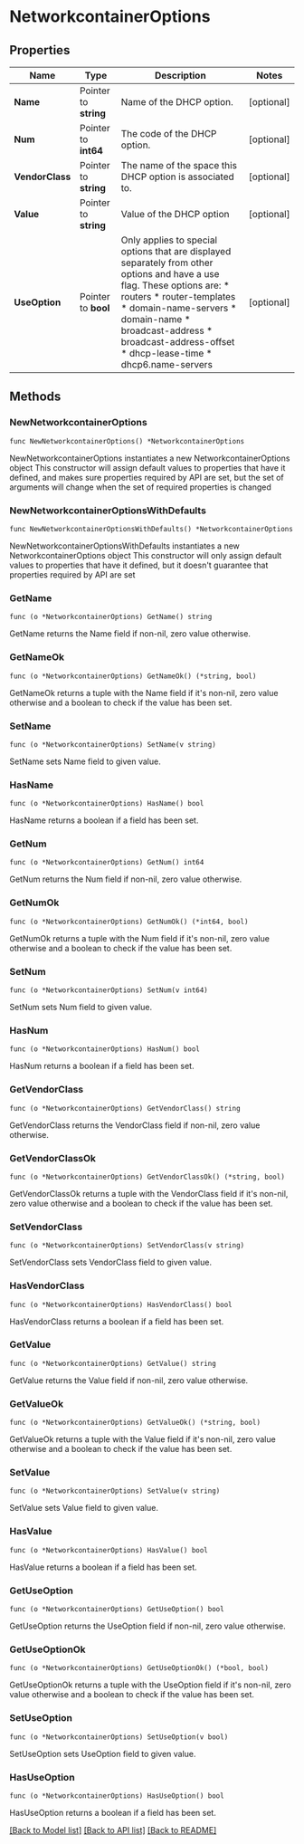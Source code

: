 # NetworkcontainerOptions

## Properties

Name | Type | Description | Notes
------------ | ------------- | ------------- | -------------
**Name** | Pointer to **string** | Name of the DHCP option. | [optional] 
**Num** | Pointer to **int64** | The code of the DHCP option. | [optional] 
**VendorClass** | Pointer to **string** | The name of the space this DHCP option is associated to. | [optional] 
**Value** | Pointer to **string** | Value of the DHCP option | [optional] 
**UseOption** | Pointer to **bool** | Only applies to special options that are displayed separately from other options and have a use flag. These options are: * routers * router-templates * domain-name-servers * domain-name * broadcast-address * broadcast-address-offset * dhcp-lease-time * dhcp6.name-servers | [optional] 

## Methods

### NewNetworkcontainerOptions

`func NewNetworkcontainerOptions() *NetworkcontainerOptions`

NewNetworkcontainerOptions instantiates a new NetworkcontainerOptions object
This constructor will assign default values to properties that have it defined,
and makes sure properties required by API are set, but the set of arguments
will change when the set of required properties is changed

### NewNetworkcontainerOptionsWithDefaults

`func NewNetworkcontainerOptionsWithDefaults() *NetworkcontainerOptions`

NewNetworkcontainerOptionsWithDefaults instantiates a new NetworkcontainerOptions object
This constructor will only assign default values to properties that have it defined,
but it doesn't guarantee that properties required by API are set

### GetName

`func (o *NetworkcontainerOptions) GetName() string`

GetName returns the Name field if non-nil, zero value otherwise.

### GetNameOk

`func (o *NetworkcontainerOptions) GetNameOk() (*string, bool)`

GetNameOk returns a tuple with the Name field if it's non-nil, zero value otherwise
and a boolean to check if the value has been set.

### SetName

`func (o *NetworkcontainerOptions) SetName(v string)`

SetName sets Name field to given value.

### HasName

`func (o *NetworkcontainerOptions) HasName() bool`

HasName returns a boolean if a field has been set.

### GetNum

`func (o *NetworkcontainerOptions) GetNum() int64`

GetNum returns the Num field if non-nil, zero value otherwise.

### GetNumOk

`func (o *NetworkcontainerOptions) GetNumOk() (*int64, bool)`

GetNumOk returns a tuple with the Num field if it's non-nil, zero value otherwise
and a boolean to check if the value has been set.

### SetNum

`func (o *NetworkcontainerOptions) SetNum(v int64)`

SetNum sets Num field to given value.

### HasNum

`func (o *NetworkcontainerOptions) HasNum() bool`

HasNum returns a boolean if a field has been set.

### GetVendorClass

`func (o *NetworkcontainerOptions) GetVendorClass() string`

GetVendorClass returns the VendorClass field if non-nil, zero value otherwise.

### GetVendorClassOk

`func (o *NetworkcontainerOptions) GetVendorClassOk() (*string, bool)`

GetVendorClassOk returns a tuple with the VendorClass field if it's non-nil, zero value otherwise
and a boolean to check if the value has been set.

### SetVendorClass

`func (o *NetworkcontainerOptions) SetVendorClass(v string)`

SetVendorClass sets VendorClass field to given value.

### HasVendorClass

`func (o *NetworkcontainerOptions) HasVendorClass() bool`

HasVendorClass returns a boolean if a field has been set.

### GetValue

`func (o *NetworkcontainerOptions) GetValue() string`

GetValue returns the Value field if non-nil, zero value otherwise.

### GetValueOk

`func (o *NetworkcontainerOptions) GetValueOk() (*string, bool)`

GetValueOk returns a tuple with the Value field if it's non-nil, zero value otherwise
and a boolean to check if the value has been set.

### SetValue

`func (o *NetworkcontainerOptions) SetValue(v string)`

SetValue sets Value field to given value.

### HasValue

`func (o *NetworkcontainerOptions) HasValue() bool`

HasValue returns a boolean if a field has been set.

### GetUseOption

`func (o *NetworkcontainerOptions) GetUseOption() bool`

GetUseOption returns the UseOption field if non-nil, zero value otherwise.

### GetUseOptionOk

`func (o *NetworkcontainerOptions) GetUseOptionOk() (*bool, bool)`

GetUseOptionOk returns a tuple with the UseOption field if it's non-nil, zero value otherwise
and a boolean to check if the value has been set.

### SetUseOption

`func (o *NetworkcontainerOptions) SetUseOption(v bool)`

SetUseOption sets UseOption field to given value.

### HasUseOption

`func (o *NetworkcontainerOptions) HasUseOption() bool`

HasUseOption returns a boolean if a field has been set.


[[Back to Model list]](../README.md#documentation-for-models) [[Back to API list]](../README.md#documentation-for-api-endpoints) [[Back to README]](../README.md)


